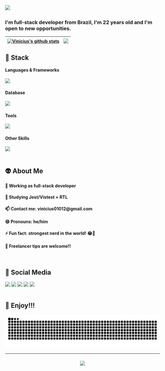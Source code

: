 <h1>
    <img src="https://readme-typing-svg.herokuapp.com/?font=Righteous&size=35&center=true&vCenter=true&width=500&height=70&duration=4000&lines=Hi+There!+👋;+I'm+Vinicius+Santos!;Be+Welcome!👻" />
</h1>

<h3>I'm full-stack developer from Brazil, I'm 22 years old and I'm open to new opportunities.</h3>

| <a href="https://github.com/viniciussis/My_GitHub_ReadMe_Stats"><img align="center" src="https://my-git-hub-read-me-stats.vercel.app/api?username=viniciussis&show_icons=true&include_all_commits=true&theme=midnight-purple&hide_border=true" alt="Vinicius's github stats" /></a> | <a href="https://github.com/viniciussis/My_GitHub_ReadMe_Stats"><img align="center" src="https://my-git-hub-read-me-stats.vercel.app/api/top-langs/?username=viniciussis&layout=compact&theme=midnight-purple&hide_border=true" /></a> |
| :---: | :---: |

## 🎃 Stack 
<div>
  <h4>Languages & Frameworks</h4>
  <img src="https://skillicons.dev/icons?i=typescript,nest,nodejs,vue,react,javascript,golang,java" />
  <h4>Database</h4>
  <img src="https://skillicons.dev/icons?i=mongodb,postgresql,mysql" />
  <h4>Tools</h4>
  <img src="https://skillicons.dev/icons?i=vscode,github,insomnia,postman,vercel,docker" />
  <h4>Other Skills</h4>
  <img src="https://skillicons.dev/icons?i=vite,jest,vitest,redux,scss,tailwind,styledcomponents" />
</div><br/>

## 👽 About Me 
<h4>🔭 Working as full-stack developer</h4>
<h4>🌱 Studying Jest/Vistest + RTL</h4>
<h4>📫 Contact me: vinicius01012@gmail.com</h4>
<h4>😄 Pronouns: he/him</h4>
<h4>⚡ Fun fact: strongest nerd in the world! 😂💪</h4>
<h4>🤔 Freelancer tips are welcome!!</h4>
<br/>

## 🤡 Social Media 
<div> 
  <a href="https://www.linkedin.com/in/viniciussis/" target="_blank"><img src="https://img.shields.io/badge/-LinkedIn-%230077B5?style=for-the-badge&logo=linkedin&logoColor=white" target="_blank"></a> 
  <a href="mailto:vinicius01012@gmail.com"><img src="https://img.shields.io/badge/Gmail-D14836?style=for-the-badge&logo=gmail&logoColor=white" target="_blank"></a>
  <a href="https://instagram.com/dev_ilman_" target="_blank"><img src="https://img.shields.io/badge/-Instagram-%23E4405F?style=for-the-badge&logo=instagram&logoColor=white" target="_blank"></a>
  <a href="https://twitter.com/dev_ilman_"><img src="https://img.shields.io/badge/X-000000?style=for-the-badge&logo=x&logoColor=white" target="_blank"></a>
  <a href="https://my-portfolio-rust-eight-80.vercel.app/"><img src="https://img.shields.io/badge/Portfolio-255E63?style=for-the-badge&logo=About.me&logoColor=white" target="_blank"></a>
</div>
<br/>

## 🤖 Enjoy!!!
<div align="center">
<img  src="https://raw.githubusercontent.com/viniciussis/viniciussis/output/github-contribution-grid-snake.svg" alt="contribution graph" />
</div>
<hr/>
<h3 align="center">
    <img src="https://readme-typing-svg.herokuapp.com/?font=Righteous&size=25&center=true&vCenter=true&width=500&height=70&duration=4000&lines=Thanks+for+visiting!+✌️;+Shoot+me+a+message+on+Linkedin!;I'm+always+down+to+collab+:)">
</h3>
